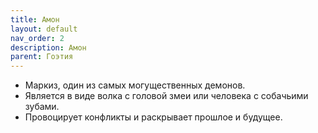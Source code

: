```yaml
---
title: Амон
layout: default
nav_order: 2
description: Амон
parent: Гоэтия
---
```


- Маркиз, один из самых могущественных демонов.
- Является в виде волка с головой змеи или человека с собачьими зубами.
- Провоцирует конфликты и раскрывает прошлое и будущее.
